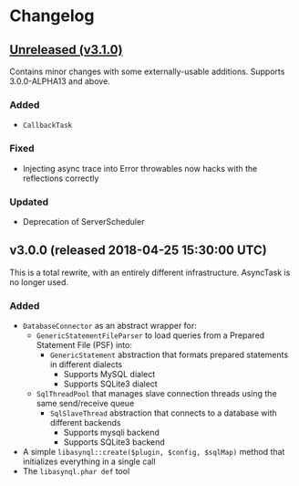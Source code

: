 # Changelog

## [Unreleased (v3.1.0)](https://github.com/poggit/libasynql/compare/v3.0.0...HEAD)
Contains minor changes with some externally-usable additions. Supports 3.0.0-ALPHA13 and above.

### Added
- `CallbackTask`

### Fixed
- Injecting async trace into Error throwables now hacks with the reflections correctly

### Updated
- Deprecation of ServerScheduler
 
## v3.0.0 (released 2018-04-25 15:30:00 UTC)
This is a total rewrite, with an entirely different infrastructure. AsyncTask is no longer used.

### Added
- `DatabaseConnector` as an abstract wrapper for:
  - `GenericStatementFileParser` to load queries from a Prepared Statement File (PSF) into:
    - `GenericStatement` abstraction that formats prepared statements in different dialects
      - Supports MySQL dialect
      - Supports SQLite3 dialect
  - `SqlThreadPool` that manages slave connection threads using the same send/receive queue
    - `SqlSlaveThread` abstraction that connects to a database with different backends
      - Supports mysqli backend
      - Supports SQLite3 backend
- A simple `libasynql::create($plugin, $config, $sqlMap)` method that initializes everything in a single call
- The `libasynql.phar def` tool
